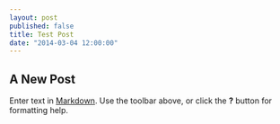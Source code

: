 ```yaml
---
layout: post
published: false
title: Test Post
date: "2014-03-04 12:00:00"
---
```


## A New Post

Enter text in [Markdown](http://daringfireball.net/projects/markdown/). Use the toolbar above, or click the **?** button for formatting help.
